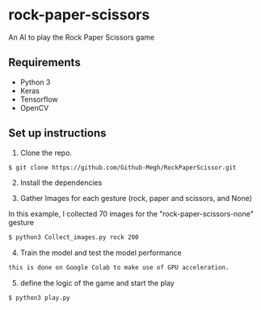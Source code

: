 # rock-paper-scissors

An AI to play the Rock Paper Scissors game

## Requirements
- Python 3
- Keras
- Tensorflow
- OpenCV

## Set up instructions
1. Clone the repo.
```sh
$ git clone https://github.com/Github-Megh/RockPaperScissor.git
```

2. Install the dependencies

3. Gather Images for each gesture (rock, paper and scissors, and None)

In this example, I collected 70 images for the "rock-paper-scissors-none" gesture
```sh
$ python3 Collect_images.py rock 200
```

4. Train the model and test the model performance
```sh
this is done on Google Colab to make use of GPU acceleration. 
```

5. define the logic of the game and start the play
```sh
$ python3 play.py
```
